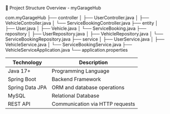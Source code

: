 📁 Project Structure Overview - myGarageHub

com.myGarageHub
├── controller
│   ├── UserController.java
│   ├── VehicleController.java
│   └── ServiceBookingController.java
├── entity
│   ├── User.java
│   ├── Vehicle.java
│   └── ServiceBooking.java
├── repository
│   ├── UserRepository.java
│   ├── VehicleRepository.java
│   └── ServiceBookingRepository.java
├── service
│   ├── UserService.java
│   ├── VehicleService.java
│   └── ServiceBookingService.java
├── VehicleServiceApplication.java
└── application.properties


| Technology      | Description                     |
| --------------- | ------------------------------- |
| Java 17+        | Programming Language            |
| Spring Boot     | Backend Framework               |
| Spring Data JPA | ORM and database operations     |
| MySQL           | Relational Database             |
| REST API        | Communication via HTTP requests |
